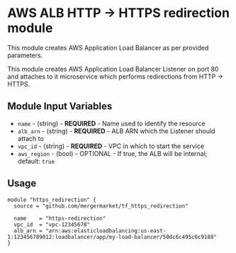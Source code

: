 AWS ALB HTTP -> HTTPS redirection module
======================================

This module creates AWS Application Load Balancer as per provided parameters.

This module creates AWS Application Load Balancer Listener on port 80 and attaches to it microservice which performs redirections from HTTP -> HTTPS.

Module Input Variables
----------------------
- `name` - (string) - **REQUIRED** - Name used to identify the resource
- `alb_arn` - (string) - **REQUIRED** - ALB ARN which the Listener should attach to
- `vpc_id` - (string) - **REQUIRED** - VPC in which to start the service
- `aws_region` - (bool) - OPTIONAL - If true, the ALB will be internal; default: `true`

Usage
-----
```hcl
module "https_redirection" {
  source = "github.com/mergermarket/tf_https_redirection"

  name    = "https-redirection"
  vpc_id  = "vpc-12345678"
  alb_arn = "arn:aws:elasticloadbalancing:us-east-1:123456789012:loadbalancer/app/my-load-balancer/50dc6c495c0c9188"
}
```
